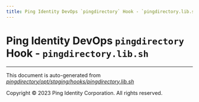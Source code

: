 ```yaml
---
title: Ping Identity DevOps `pingdirectory` Hook - `pingdirectory.lib.sh`
---
```


# Ping Identity DevOps `pingdirectory` Hook - `pingdirectory.lib.sh`

---
This document is auto-generated from _[pingdirectory/opt/staging/hooks/pingdirectory.lib.sh](https://github.com/pingidentity/pingidentity-docker-builds/blob/master/pingdirectory/opt/staging/hooks/pingdirectory.lib.sh)_

Copyright © 2023 Ping Identity Corporation. All rights reserved.
